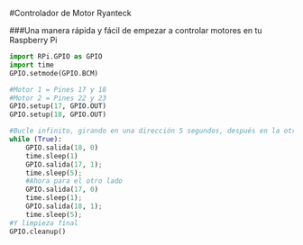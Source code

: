 <!--
---
name: Controlador de Motor
class: board
type: todas
formfactor: Otro
manufacturer: Ryanteck
description: Controlador de motores rápido con guía de inicio
url: https://ryanteck.uk/add-ons/6-ryanteck-rpi-motor-controller-board-0635648607160.html
buy: https://ryanteck.uk/add-ons/6-ryanteck-rpi-motor-controller-board-0635648607160.html
image: 'rtk-000-001.png'
pincount: 26
eeprom: no
pin:
  '11':
    name: Motor 1 A
    direction: salida
    active: alto (encendido)
  '12':
    name: Motor 1 B
    direction: salida
    active: alto (encendido)
  '15':
    name: Motor 2 A
    direction: salida
    active: alto (encendido)
  '16':
    name: Motor 2 B
    direction: salida
    active: alto (encendido)
-->
#Controlador de Motor Ryanteck

###Una manera rápida y fácil de empezar a controlar motores en tu Raspberry Pi

```python
import RPi.GPIO as GPIO
import time
GPIO.setmode(GPIO.BCM)

#Motor 1 = Pines 17 y 18
#Motor 2 = Pines 22 y 23
GPIO.setup(17, GPIO.OUT)
GPIO.setup(18, GPIO.OUT)

#Bucle infinito, girando en una dirección 5 segundos, después en la otra
while (True):
	GPIO.salida(18, 0)
	time.sleep(1)
	GPIO.salida(17, 1);
	time.sleep(5);
	#Ahora para el otro lado
	GPIO.salida(17, 0)
	time.sleep(1);
	GPIO.salida(18, 1);
	time.sleep(5);
#Y limpieza final
GPIO.cleanup()
```
